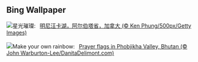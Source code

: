 ## Bing Wallpaper
![](https://www.bing.com/th?id=OHR.MinnewankaLake_ZH-CN3020982568_UHD.jpg&w=1000)星光璀璨:&nbsp;&ensp;[明尼汪卡湖，阿尔伯塔省，加拿大 (© Ken Phung/500px/Getty Images)](https://www.bing.com/th?id=OHR.MinnewankaLake_ZH-CN3020982568_UHD.jpg)
<br><br/>
![](https://www.bing.com/th?id=OHR.BhutanSolstice_EN-US7410762908_UHD.jpg&w=1000)Make your own rainbow:&nbsp;&ensp;[Prayer flags in Phobjikha Valley, Bhutan (© John Warburton-Lee/DanitaDelimont.com)](https://www.bing.com/th?id=OHR.BhutanSolstice_EN-US7410762908_UHD.jpg)
<br><br/>
